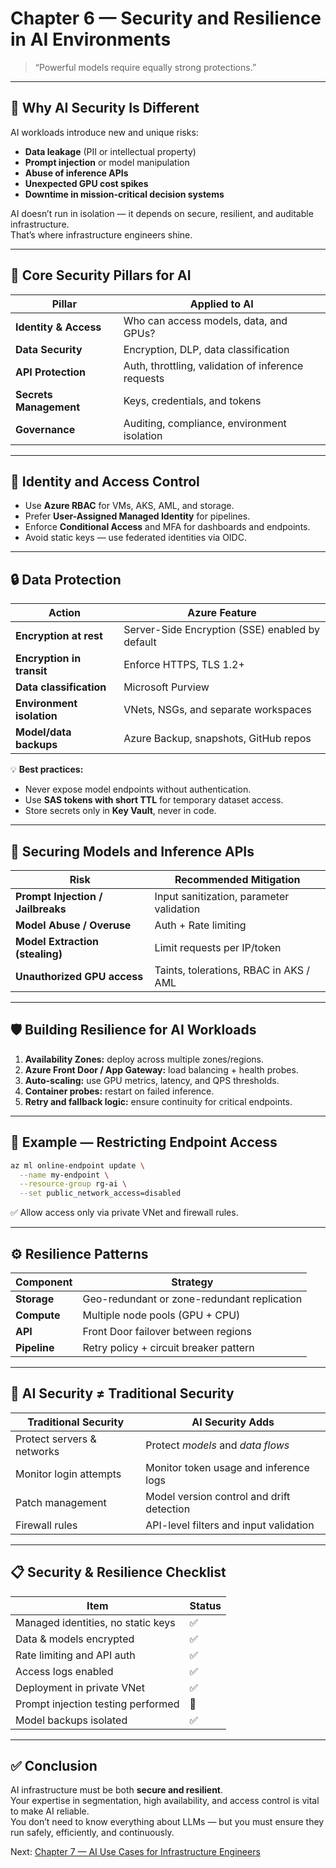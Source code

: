 # Chapter 6 — Security and Resilience in AI Environments

> “Powerful models require equally strong protections.”

---

## 🎯 Why AI Security Is Different

AI workloads introduce new and unique risks:
- **Data leakage** (PII or intellectual property)
- **Prompt injection** or model manipulation
- **Abuse of inference APIs**
- **Unexpected GPU cost spikes**
- **Downtime in mission-critical decision systems**

AI doesn’t run in isolation — it depends on secure, resilient, and auditable infrastructure.  
That’s where infrastructure engineers shine.

---

## 🔐 Core Security Pillars for AI

| Pillar | Applied to AI |
|---------|----------------|
| **Identity & Access** | Who can access models, data, and GPUs? |
| **Data Security** | Encryption, DLP, data classification |
| **API Protection** | Auth, throttling, validation of inference requests |
| **Secrets Management** | Keys, credentials, and tokens |
| **Governance** | Auditing, compliance, environment isolation |

---

## 👤 Identity and Access Control

- Use **Azure RBAC** for VMs, AKS, AML, and storage.
- Prefer **User-Assigned Managed Identity** for pipelines.
- Enforce **Conditional Access** and MFA for dashboards and endpoints.
- Avoid static keys — use federated identities via OIDC.

---

## 🔒 Data Protection

| Action | Azure Feature |
|---------|----------------|
| **Encryption at rest** | Server-Side Encryption (SSE) enabled by default |
| **Encryption in transit** | Enforce HTTPS, TLS 1.2+ |
| **Data classification** | Microsoft Purview |
| **Environment isolation** | VNets, NSGs, and separate workspaces |
| **Model/data backups** | Azure Backup, snapshots, GitHub repos |

💡 **Best practices:**
- Never expose model endpoints without authentication.
- Use **SAS tokens with short TTL** for temporary dataset access.
- Store secrets only in **Key Vault**, never in code.

---

## 🧬 Securing Models and Inference APIs

| Risk | Recommended Mitigation |
|------|------------------------|
| **Prompt Injection / Jailbreaks** | Input sanitization, parameter validation |
| **Model Abuse / Overuse** | Auth + Rate limiting |
| **Model Extraction (stealing)** | Limit requests per IP/token |
| **Unauthorized GPU access** | Taints, tolerations, RBAC in AKS / AML |

---

## 🛡️ Building Resilience for AI Workloads

1. **Availability Zones:** deploy across multiple zones/regions.  
2. **Azure Front Door / App Gateway:** load balancing + health probes.  
3. **Auto-scaling:** use GPU metrics, latency, and QPS thresholds.  
4. **Container probes:** restart on failed inference.  
5. **Retry and fallback logic:** ensure continuity for critical endpoints.

---

## 🧪 Example — Restricting Endpoint Access

```bash
az ml online-endpoint update \
  --name my-endpoint \
  --resource-group rg-ai \
  --set public_network_access=disabled
```

✅ Allow access only via private VNet and firewall rules.

---

## ⚙️ Resilience Patterns

| Component | Strategy |
|------------|-----------|
| **Storage** | Geo-redundant or zone-redundant replication |
| **Compute** | Multiple node pools (GPU + CPU) |
| **API** | Front Door failover between regions |
| **Pipeline** | Retry policy + circuit breaker pattern |

---

## 🧠 AI Security ≠ Traditional Security

| Traditional Security | AI Security Adds |
|----------------------|------------------|
| Protect servers & networks | Protect *models* and *data flows* |
| Monitor login attempts | Monitor token usage and inference logs |
| Patch management | Model version control and drift detection |
| Firewall rules | API-level filters and input validation |

---

## 📋 Security & Resilience Checklist

| Item | Status |
|-------|--------|
| Managed identities, no static keys | ✅ |
| Data & models encrypted | ✅ |
| Rate limiting and API auth | ✅ |
| Access logs enabled | ✅ |
| Deployment in private VNet | ✅ |
| Prompt injection testing performed | 🔲 |
| Model backups isolated | ✅ |

---

## ✅ Conclusion

AI infrastructure must be both **secure and resilient**.  
Your expertise in segmentation, high availability, and access control is vital to make AI reliable.  
You don’t need to know everything about LLMs — but you must ensure they run safely, efficiently, and continuously.

Next: [Chapter 7 — AI Use Cases for Infrastructure Engineers](07-use-cases.md)

